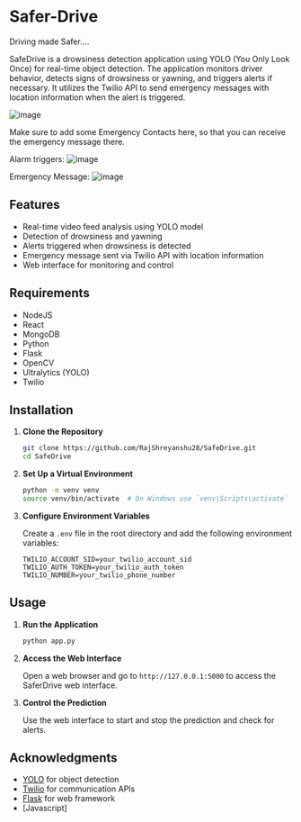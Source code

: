 # Safer-Drive
 Driving made Safer....

SafeDrive is a drowsiness detection application using YOLO (You Only Look Once) for real-time object detection. The application monitors driver behavior, detects signs of drowsiness or yawning, and triggers alerts if necessary. It utilizes the Twilio API to send emergency messages with location information when the alert is triggered.

![image](https://github.com/user-attachments/assets/585d08c3-8ddc-48ea-a269-df26039fe306)


Make sure to add some Emergency Contacts here, so that you can receive the emergency message there.

Alarm triggers:
![image](https://github.com/user-attachments/assets/c6fc750f-d7d2-4672-ae0f-4a95b95593a7)

Emergency Message:
![image](https://github.com/user-attachments/assets/7df35d45-7cfe-4e38-9815-cfc4d3776d59)


## Features

- Real-time video feed analysis using YOLO model
- Detection of drowsiness and yawning
- Alerts triggered when drowsiness is detected
- Emergency message sent via Twilio API with location information
- Web interface for monitoring and control

## Requirements
- NodeJS
- React
- MongoDB
- Python 
- Flask
- OpenCV
- Ultralytics (YOLO)
- Twilio
  
## Installation

1. **Clone the Repository**

    ```bash
    git clone https://github.com/RajShreyanshu28/SafeDrive.git
    cd SafeDrive
    ```

2. **Set Up a Virtual Environment**

    ```bash
    python -m venv venv
    source venv/bin/activate  # On Windows use `venv\Scripts\activate`
    ```

3. **Configure Environment Variables**

    Create a `.env` file in the root directory and add the following environment variables:

    ```plaintext
    TWILIO_ACCOUNT_SID=your_twilio_account_sid
    TWILIO_AUTH_TOKEN=your_twilio_auth_token
    TWILIO_NUMBER=your_twilio_phone_number
    ```

## Usage

1. **Run the Application**

    ```bash
    python app.py
    ```

2. **Access the Web Interface**

    Open a web browser and go to `http://127.0.0.1:5000` to access the SaferDrive web interface.

3. **Control the Prediction**

    Use the web interface to start and stop the prediction and check for alerts.

## Acknowledgments

- [YOLO](https://github.com/ultralytics/yolov8) for object detection
- [Twilio](https://www.twilio.com/) for communication APIs
- [Flask](https://flask.palletsprojects.com/) for web framework
- [Javascript] 


